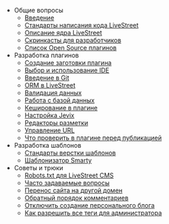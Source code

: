 * Общие вопросы
    - [Введение](http://livestreet.net/guide/introduce)
	- [Стандарты написания кода LiveStreet](http://livestreet.net/guide/coding)
    - [Описание ядра LiveStreet](http://livestreet.net/guide/core)
    - [Скринкасты для разработчиков](http://livestreet.net/guide/screencasts)
    - [Список Open Source плагинов](http://livestreet.net/guide/opensource)
* Разработка плагинов
    - [Создание заготовки плагина](http://livestreet.net/guide/console)
    - [Выбор и использование IDE](http://livestreet.net/guide/ide)
    - [Введение в Git](http://livestreet.net/guide/git)
	- [ORM в LiveStreet](http://livestreet.net/guide/orm)
	- [Валидация данных](http://livestreet.net/guide/validate)
    - [Работа с базой данных](http://livestreet.net/guide/database)
    - [Кеширование в плагине](http://livestreet.net/guide/cache)
	- [Настройка Jevix](http://livestreet.net/guide/jevix)
	- [Редакторы разметки](http://livestreet.net/guide/editors)
	- [Управление URL](http://livestreet.net/guide/rewrite)
	- [Что проверить в плагине перед публикацией](http://livestreet.net/guide/check)
* Разработка шаблонов
	- [Стандарты верстки шаблонов](http://livestreet.net/guide/template)
    - [Шаблонизатор Smarty](http://livestreet.net/guide/smarty)
* Советы и трюки
    - [Robots.txt для LiveStreet CMS](http://livestreet.net/guide/robotstxt)
    - [Часто задаваемые вопросы](http://livestreet.net/guide/faq)
    - [Перенос сайта на другой домен](http://livestreet.net/guide/transfer)
    - [Обратный порядок комментариев](http://livestreet.net/guide/inverse)
	- [Отключить создание персонального блога](http://livestreet.net/guide/personal)
	- [Как разрешить все теги для администратора](http://livestreet.net/guide/allowtags)

